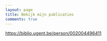 ```yaml
---
layout: page
title: Bekijk mijn publicaties
comments: true
---
```



https://biblio.ugent.be/person/002004496411
